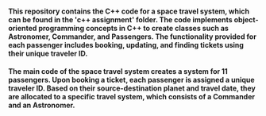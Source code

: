 #### This repository contains the C++ code for a space travel system, which can be found in the 'c++ assignment' folder. The code implements object-oriented programming concepts in C++ to create classes such as Astronomer, Commander, and Passengers. The functionality provided for each passenger includes booking, updating, and finding tickets using their unique traveler ID.

#### The main code of the space travel system creates a system for 11 passengers. Upon booking a ticket, each passenger is assigned a unique traveler ID. Based on their source-destination planet and travel date, they are allocated to a specific travel system, which consists of a Commander and an Astronomer.
